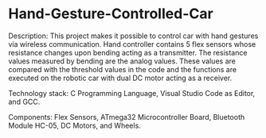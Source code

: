 # Hand-Gesture-Controlled-Car
Description:
This project makes it possible to control car with hand gestures via wireless communication. Hand controller contains 5 flex sensors whose resistance changes upon bending acting as a transmitter. The resistance values measured by bending are the analog values. These values are compared with the threshold values in the code and the functions are executed on the robotic car with dual DC motor acting as a receiver. 

Technology stack:
C Programming Language, Visual Studio Code as Editor, and GCC.

Components:
Flex Sensors, ATmega32 Microcontroller Board, Bluetooth Module HC-05, DC Motors, and Wheels.
